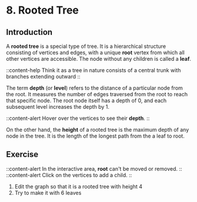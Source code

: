 # 8. Rooted Tree

## Introduction

A **rooted tree** is a special type of tree. It is a hierarchical structure consisting of vertices and edges, with a unique **root** vertex from which all other vertices are accessible. The node without any children is called a **leaf**.

::content-help
Think it as a tree in nature consists of a central trunk with branches extending outward
::

The term **depth** (or **level**) refers to the distance of a particular node from the root. It measures the number of edges traversed from the root to reach that specific node. The root node itself has a depth of 0, and each subsequent level increases the depth by 1.

::content-alert
Hover over the vertices to see their **depth**.
::

On the other hand, the **height** of a rooted tree is the maximum depth of any node in the tree. It is the length of the longest path from the a leaf to root.

## Exercise

::content-alert
In the interactive area, **root** can't be moved or removed.
::
::content-alert
Click on the vertices to add a child.
::
1. Edit the graph so that it is a rooted tree with height 4
2. Try to make it with 6 leaves